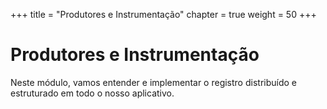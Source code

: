+++
title = "Produtores e Instrumentação"
chapter = true
weight = 50
+++

# Produtores e Instrumentação

Neste módulo, vamos entender e implementar o registro distribuído e estruturado em todo o nosso aplicativo.